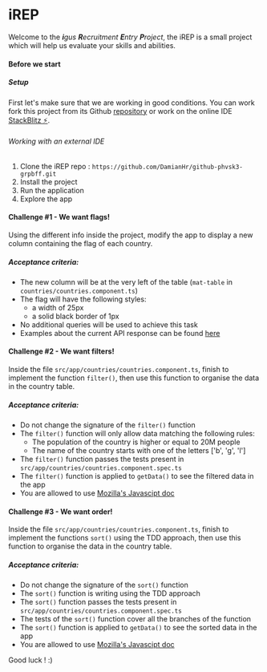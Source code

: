 # iREP

Welcome to the _**i**gus **R**ecruitment **E**ntry **P**roject_, the iREP is a small project which will help us evaluate your skills and abilities.

#### Before we start

##### Setup

First let's make sure that we are working in good conditions. You can work fork this project from its Github [repository](https://github.com/DamianHr/github-phvsk3-grpbff/)
or work on the online IDE [StackBlitz ⚡️](https://stackblitz.com/edit/github-phvsk3-grpbff).

###### Working with an external IDE

1. Clone the iREP repo :
   `https://github.com/DamianHr/github-phvsk3-grpbff.git`
2. Install the project 
3. Run the application
4. Explore the app

#### Challenge #1 - We want flags!

Using the different info inside the project, modify the app to display a new column containing the flag of each country.

##### Acceptance criteria:

- The new column will be at the very left of the table (`mat-table` in `countries/countries.component.ts`)
- The flag will have the following styles:
  - a width of 25px
  - a solid black border of 1px
- No additional queries will be used to achieve this task
- Examples about the current API response can be found [here](https://restcountries.eu/#api-endpoints-response-example)

#### Challenge #2 - We want filters!

Inside the file `src/app/countries/countries.component.ts`, finish to implement the function `filter()`, then use this function to organise the data in the country table.

##### Acceptance criteria:

- Do not change the signature of the `filter()` function
- The `filter()` function will only allow data matching the following rules:
  - The population of the country is higher or equal to 20M people
  - The name of the country starts with one of the letters ['b', 'g', 'l']
- The `filter()` function passes the tests present in `src/app/countries/countries.component.spec.ts`
- The `filter()` function is applied to `getData()` to see the filtered data in the app
- You are allowed to use [Mozilla's Javascipt doc](https://developer.mozilla.org/en-US/docs/Web/JavaScript/Reference)

#### Challenge #3 - We want order!

Inside the file `src/app/countries/countries.component.ts`, finish to implement the functions `sort()` using the TDD approach, then use this function to organise the data in the country table.

##### Acceptance criteria:

- Do not change the signature of the `sort()` function
- The `sort()` function is writing using the TDD approach
- The `sort()` function passes the tests present in `src/app/countries/countries.component.spec.ts`
- The tests of the `sort()` function cover all the branches of the function
- The `sort()` function is applied to `getData()` to see the sorted data in the app
- You are allowed to use [Mozilla's Javascipt doc](https://developer.mozilla.org/en-US/docs/Web/JavaScript/Reference)

Good luck ! :)
